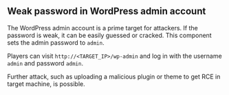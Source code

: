 ## Weak password in WordPress admin account

The WordPress admin account is a prime target for attackers. If the password is weak, it can be easily guessed or cracked. This component sets the admin password to `admin`.

Players can visit `http://<TARGET_IP>/wp-admin` and log in with the username `admin` and password `admin`.

Further attack, such as uploading a malicious plugin or theme to get RCE in target machine, is possible.